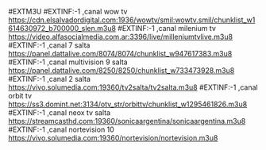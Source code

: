 #EXTM3U
#EXTINF:-1 ,canal wow tv
https://cdn.elsalvadordigital.com:1936/wowtv/smil:wowtv.smil/chunklist_w1614630972_b700000_slen.m3u8
#EXTINF:-1 ,canal milenium tv
https://video.alfasocialmedia.com.ar:3396/live/milleniumtvlive.m3u8
#EXTINF:-1 ,canal 7 salta
https://panel.dattalive.com/8074/8074/chunklist_w947617383.m3u8
#EXTINF:-1 ,canal multivision 9 salta
https://panel.dattalive.com/8250/8250/chunklist_w733473928.m3u8
#EXTINF:-1 ,canal 2 salta
https://vivo.solumedia.com:19360/tv2salta/tv2salta.m3u8
#EXTINF:-1 ,canal orbit tv
https://ss3.domint.net:3134/otv_str/orbittv/chunklist_w1295461826.m3u8
#EXTINF:-1 ,canal neox tv salta
https://streamcasthd.com:19360/sonicaargentina/sonicaargentina.m3u8
#EXTINF:-1 ,canal nortevision 10
https://vivo.solumedia.com:19360/nortevision/nortevision.m3u8
